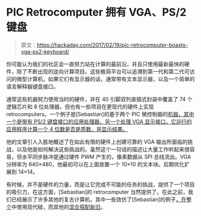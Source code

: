 # PIC Retrocomputer 拥有 VGA、PS/2 键盘

> 原文：<https://hackaday.com/2017/02/19/pic-retrocomputer-boasts-vga-ps2-keyboard/>

你可能认为我们的社区会一直努力站在计算的最前沿，并且只使用最新最快的硬件，除了不断出现的逆向计算项目。这些极简平台可以追溯到第一代和第二代可访问的微型计算机，如果它们有显示器的话，通常带有文本显示器，以及一个简单的语言解释器键盘接口。

通常这些机器努力使用当时的硬件，并在 40 引脚双列直插式封装中覆盖了 74 个逻辑芯片和 8 位处理器，但也有一些项目在更现代的硬件上实现 retrocomputers。一个例子是[Sebastian]的基于两个 PIC 微控制器的[机器，其中一个是带有 PS/2 键盘接口的应用处理器，另一个处理 VGA 显示接口。它运行的应用程序计算一个 4 位数是否是质数，并显示结果。](http://hackingbeaver.com/?p=904)

他的文章引人入胜地概述了在如此有限的硬件上创建可靠的 VGA 输出所面临的挑战，以及他是如何解决这些挑战的。虽然这个一句话的描述让大量工作听起来很容易，但水平同步脉冲是通过硬件 PWM 产生的，像素数据从 SPI 总线流出。VGA 分辨率为 640×480，他最初可以在上面放置一个 10×10 的文本块。后期优化扩展到 14×14。

有时候，并不是硬件的力量，而是让它完成不可能的任务的挑战，提供了一个项目的吸引力，在这方面，[Sebastian]的 retrocomputer 当然提供了。在此之前，我们已经展示了许多其他的复古计算机，其中一些效仿了[Sebastian]的例子[，在整个](http://hackaday.com/2014/09/16/build-your-own-retrocomputer-with-modern-chips/)中使用现代硅，而其他的[混合搭配新旧](http://hackaday.com/2014/02/12/the-three-chip-retrocomputer/)。
